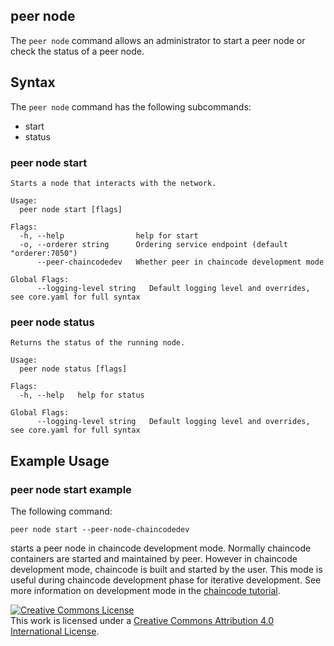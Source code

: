 ## peer node

The `peer node` command allows an administrator to start a peer node or check
the status of a peer node.

## Syntax

The `peer node` command has the following subcommands:

  * start
  * status

### peer node start
```
Starts a node that interacts with the network.

Usage:
  peer node start [flags]

Flags:
  -h, --help                help for start
  -o, --orderer string      Ordering service endpoint (default "orderer:7050")
      --peer-chaincodedev   Whether peer in chaincode development mode

Global Flags:
      --logging-level string   Default logging level and overrides, see core.yaml for full syntax
```


### peer node status
```
Returns the status of the running node.

Usage:
  peer node status [flags]

Flags:
  -h, --help   help for status

Global Flags:
      --logging-level string   Default logging level and overrides, see core.yaml for full syntax
```

## Example Usage

### peer node start example

The following command:

```
peer node start --peer-node-chaincodedev
```

starts a peer node in chaincode development mode. Normally chaincode containers are started
and maintained by peer. However in chaincode development mode, chaincode is built and started by the user. This mode is useful during chaincode development phase for iterative development.
See more information on development mode in the [chaincode tutorial](../chaincode4ade.html).

<a rel="license" href="http://creativecommons.org/licenses/by/4.0/"><img alt="Creative Commons License" style="border-width:0" src="https://i.creativecommons.org/l/by/4.0/88x31.png" /></a><br />This work is licensed under a <a rel="license" href="http://creativecommons.org/licenses/by/4.0/">Creative Commons Attribution 4.0 International License</a>.
